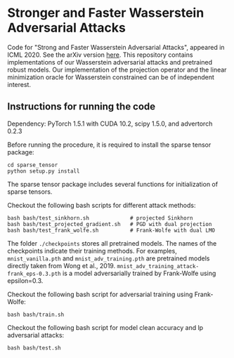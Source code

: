 # Stronger and Faster Wasserstein Adversarial Attacks 

Code for "Strong and Faster Wasserstein Adversarial Attacks", appeared in ICML 2020. See the arXiv version [here][paper]. This repository contains implementations of our Wasserstein adversarial attacks and pretrained robust models.
Our implementation of the projection operator and the linear minimization oracle for Wasserstein constrained can be of independent interest.

[paper]: https://arxiv.org/abs/2008.02883


## Instructions for running the code
Dependency: PyTorch 1.5.1 with CUDA 10.2, scipy 1.5.0, and advertorch 0.2.3

Before running the procedure, it is required to install the sparse tensor package:
```
cd sparse_tensor
python setup.py install
```
The sparse tensor package includes several functions for initialization of sparse tensors.

Checkout the following bash scripts for different attack methods:
```
bash bash/test_sinkhorn.sh             # projected Sinkhorn
bash bash/test_projected_gradient.sh   # PGD with dual projection
bash bash/test_frank_wolfe.sh          # Frank-Wolfe with dual LMO
```
The folder `./checkpoints` stores all pretrained models. The names of the checkpoints indicate their training methods. For examples, `mnist_vanilla.pth` and `mnist_adv_training.pth` are pretrained  models directly taken from Wong et al., 2019. `mnist_adv_training_attack-frank_eps-0.3.pth` is a model adversarially trained by Frank-Wolfe using epsilon=0.3.

Checkout the following bash script for adversarial training using Frank-Wolfe:
```
bash bash/train.sh
```

Checkout the following bash script for model clean accuracy and lp adversarial attacks:
```
bash bash/test.sh
```
